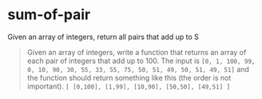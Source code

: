 # sum-of-pair

Given an array of integers, return all pairs that add up to S


> Given an array of integers, write a function that returns an array of each pair of integers that add up to 100. The input is
`[0, 1, 100, 99, 0, 10, 90, 30, 55, 33, 55, 75, 50, 51, 49, 50, 51, 49, 51]` and the function should return something like this (the order is not important). `[ [0,100], [1,99], [10,90], [50,50], [49,51] ]`

